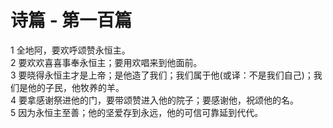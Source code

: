 # 诗篇 - 第一百篇
  
 1 全地阿，要欢呼颂赞永恒主。  
 2 要欢欢喜喜事奉永恒主；要用欢唱来到他面前。  
 3 要晓得永恒主才是上帝；是他造了我们；我们属于他(或译：不是我们自己)；我们是他的子民，他牧养的羊。  
 4 要拿感谢祭进他的门，要带颂赞进入他的院子；要感谢他，祝颂他的名。  
 5 因为永恒主至善；他的坚爱存到永远，他的可信可靠延到代代。
